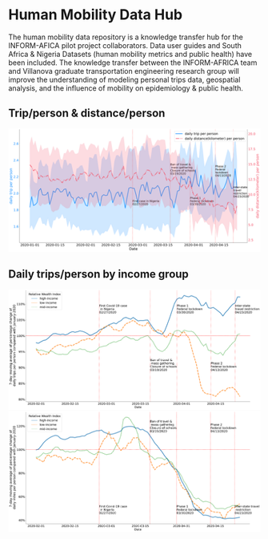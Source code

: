 # Human Mobility Data Hub
The human mobility data repository is a knowledge transfer hub for the INFORM-AFICA pilot project collaborators. 
Data user guides and South Africa & Nigeria Datasets (human mobility metrics and public health) have been included. 
The knowledge transfer between the INFORM-AFRICA team and Villanova graduate transportation engineering research group will improve the understanding of modeling personal trips data, geospatial analysis, and the influence of mobility on epidemiology & public health. 
## Trip/person & distance/person
![trip metrics](https://github.com/villanova-transportation/Human-Mobility-Data/blob/c17d963ff2cf6f4901c68460531ed45417c5d626/Figures/Figure%204.png)
## Daily trips/person by income group
![income 1](https://github.com/villanova-transportation/Human-Mobility-Data/blob/c17d963ff2cf6f4901c68460531ed45417c5d626/Figures/Figure%205(a).png)
![income 2](https://github.com/villanova-transportation/Human-Mobility-Data/blob/c17d963ff2cf6f4901c68460531ed45417c5d626/Figures/Figure%205(b).png)